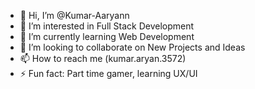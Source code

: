 - 👋 Hi, I’m @Kumar-Aaryann
- 👀 I’m interested in Full Stack Development
- 🌱 I’m currently learning Web Development
- 💞️ I’m looking to collaborate on New Projects and Ideas
- 📫 How to reach me (kumar.aryan.3572)
- ⚡ Fun fact: Part time gamer, learning UX/UI

<!---
Kumar-Aaryann/Kumar-Aaryann is a ✨ special ✨ repository because its `README.md` (this file) appears on your GitHub profile.
You can click the Preview link to take a look at your changes.
--->
